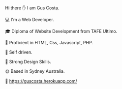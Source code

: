
Hi there ✋ I am Gus Costa.

💻 I'm a Web Developer.

🎓 Diploma of Website Development from TAFE Ultimo.

🚀 Proficient in HTML, Css, Javascript, PHP.

📘 Self driven.

🎨 Strong Design Skills.

🌞 Based in Sydney Australia.

💾 https://guscosta.herokuapp.com/
